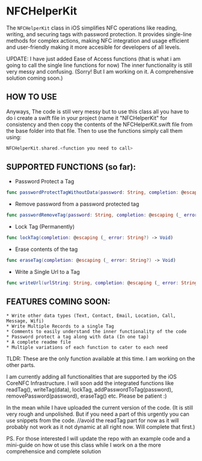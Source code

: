 # NFCHelperKit
The `NFCHelperKit` class in iOS simplifies NFC operations like reading, writing, and securing tags with password protection. It provides single-line methods for complex actions, making NFC integration and usage efficient and user-friendly making it more accesible for developers of all levels. 

UPDATE: I have just added Ease of Access functions (that is what i am going to call the single line functions for now) The inner functionality is still very messy and confusing. (Sorry! But I am working on it. A comprehensive solution coming soon.)
    
## HOW TO USE
Anyways, The code is still very messy but to use this class all you have to do i create a swift file in your project (name it "NFCHelperKit" for consistency and then copy the contents of the NFCHelperKit.swift file from the base folder into that file. Then to use the functions simply call them using:
```swift
NFCHelperKit.shared.<function you need to call>
```

## SUPPORTED FUNCTIONS (so far): 
* Password Protect a Tag
```swift
func passwordProtectTagWithoutData(password: String, completion: @escaping (_ error: String?) -> Void)
```
* Remove password from a password protected tag
```swift
func passwordRemoveTag(password: String, completion: @escaping (_ error: String?) -> Void)
```
* Lock Tag (Permanently)
```swift
func lockTag(completion: @escaping (_ error: String?) -> Void)
```
* Erase contents of the tag
```swift
func eraseTag(completion: @escaping (_ error: String?) -> Void)
```
* Write a Single Url to a Tag
```swift
func writeUrl(urlString: String, completion: @escaping (_ error: String?) -> Void)
```

## FEATURES COMING SOON:
    * Write other data types (Text, Contact, Email, Location, Call, Message, Wifi)
    * Write Multiple Records to a single Tag
    * Comments to easily understand the inner functionality of the code
    * Password protect a tag along with data (In one tap)
    * A complete readme file
    * Multiple variations of each function to cater to each need
    
TLDR: These are the only function available at this time. I am working on the other parts.

I am currently adding all functionalities that are supported by the iOS CoreNFC Infrastructure. I will soon add the integrated functions like readTag(), writeTag(data), lockTag, addPasswordToTag(password), removePassword(password), eraseTag() etc. Please be patient :)

In the mean while I have uploaded the current version of the code. (It is still very rough and unpolished. But if you need a part of this urgently you can use snippets from the code. //avoid the readTag part for now as it will probably not work as it not dynamic at all right now. Will complete that first.) 

PS. For those interested I will update the repo with an example code and a mini-guide on how ot use this class while I work on a the more comprehensice and complete solution
